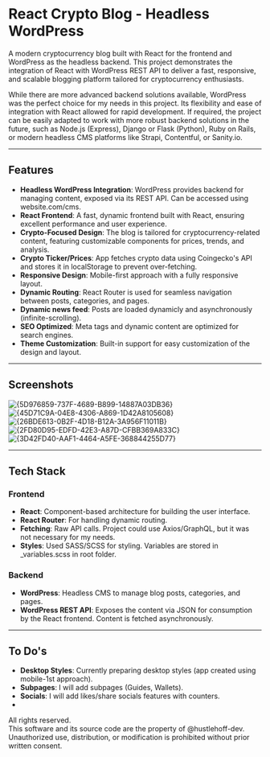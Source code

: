 # React Crypto Blog - Headless WordPress

A modern cryptocurrency blog built with React for the frontend and WordPress as the headless backend. This project demonstrates the integration of React with WordPress REST API to deliver a fast, responsive, and scalable blogging platform tailored for cryptocurrency enthusiasts.

While there are more advanced backend solutions available, WordPress was the perfect choice for my needs in this project. Its flexibility and ease of integration with React allowed for rapid development. If required, the project can be easily adapted to work with more robust backend solutions in the future, such as Node.js (Express), Django or Flask (Python), Ruby on Rails, or modern headless CMS platforms like Strapi, Contentful, or Sanity.io.

---

## Features

- **Headless WordPress Integration**: WordPress provides backend for managing content, exposed via its REST API. Can be accessed using website.com/cms.
- **React Frontend**: A fast, dynamic frontend built with React, ensuring excellent performance and user experience.
- **Crypto-Focused Design**: The blog is tailored for cryptocurrency-related content, featuring customizable components for prices, trends, and analysis.
- **Crypto Ticker/Prices**: App fetches crypto data using Coingecko's API and stores it in localStorage to prevent over-fetching.
- **Responsive Design**: Mobile-first approach with a fully responsive layout.
- **Dynamic Routing**: React Router is used for seamless navigation between posts, categories, and pages.
- **Dynamic news feed**: Posts are loaded dynamicly and asynchronously (infinite-scrolling).
- **SEO Optimized**: Meta tags and dynamic content are optimized for search engines.
- **Theme Customization**: Built-in support for easy customization of the design and layout.

---

## Screenshots

![{5D976859-737F-4689-B899-14887A03DB36}](https://github.com/user-attachments/assets/c3250450-2c2b-47fd-a587-86033dc74413)
![{45D71C9A-04E8-4306-A869-1D42A8105608}](https://github.com/user-attachments/assets/307a493c-16b0-4807-96f4-cd9fa67458a6)
![{26BDE613-0B2F-4D18-B12A-3A956F11011B}](https://github.com/user-attachments/assets/3f3d7c5e-fc4a-40a4-a8eb-df11c1c15ee0)
![{2FD80D95-EDFD-42E3-A87D-CFBB369A833C}](https://github.com/user-attachments/assets/23006e19-e10c-451b-aa4f-61b750a4f2d5)
![{3D42FD40-AAF1-4464-A5FE-368844255D77}](https://github.com/user-attachments/assets/d36285bc-a302-4fc1-b104-36fb05da1fc0)

---

## Tech Stack

### Frontend

- **React**: Component-based architecture for building the user interface.
- **React Router**: For handling dynamic routing.
- **Fetching**: Raw API calls. Project could use Axios/GraphQL, but it was not necessary for my needs.
- **Styles**: Used SASS/SCSS for styling. Variables are stored in \_variables.scss in root folder.

### Backend

- **WordPress**: Headless CMS to manage blog posts, categories, and pages.
- **WordPress REST API**: Exposes the content via JSON for consumption by the React frontend. Content is fetched asynchronously.

---

## To Do's

- **Desktop Styles**: Currently preparing desktop styles (app created using mobile-1st approach).
- **Subpages**: I will add subpages (Guides, Wallets).
- **Socials**: I will add likes/share socials features with counters.
-

All rights reserved.  
This software and its source code are the property of @hustlehoff-dev.  
Unauthorized use, distribution, or modification is prohibited without prior written consent.
